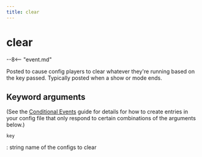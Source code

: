```yaml
---
title: clear
---
```


# clear


--8<-- "event.md"

Posted to cause config players to clear whatever they're running based
on the key passed. Typically posted when a show or mode ends.

## Keyword arguments

(See the [Conditional Events](overview/conditional.md)
guide for details for how to create entries in your config file that
only respond to certain combinations of the arguments below.)

`key`

:   string name of the configs to clear
